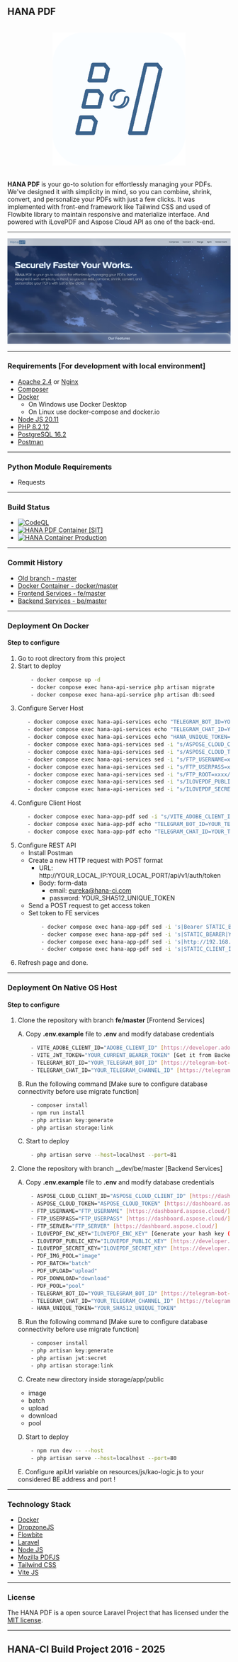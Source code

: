 ## HANA PDF

<br>
<div align="center">
  <img src="screenshot/logo.png" alt="HANA" width="300" height="300">
</div>
<br>

**HANA PDF** is your go-to solution for effortlessly managing your PDFs. We've designed it with simplicity in mind, so you can combine,
shrink, convert, and personalize your PDFs with just a few clicks. It was implemented with front-end framework like Tailwind CSS and
used of Flowbite library to maintain responsive and materialize interface. And powered with iLovePDF and Aspose Cloud API as one of the back-end.

---

![HANA](screenshot/1.png)

---

### Requirements [For development with local environment]

-   [Apache 2.4](https://httpd.apache.org) or [Nginx](https://www.nginx.com)
-   [Composer](http://getcomposer.org/)
-   [Docker](https://www.docker.com/)
    -   On Windows use Docker Desktop
    -   On Linux use docker-compose and docker.io
-   [Node JS 20.11](https://nodejs.org/en)
-   [PHP 8.2.12](https://www.php.net/downloads.php)
-   [PostgreSQL 16.2](https://www.postgresql.org/)
-   [Postman](https://www.postman.com/)

---

### Python Module Requirements

-   Requests

---

### Build Status

-   [![CodeQL](https://github.com/Nicklas373/Hana-PDF/actions/workflows/github-code-scanning/codeql/badge.svg)](https://github.com/Nicklas373/Hana-PDF/actions/workflows/github-code-scanning/codeql)
-   [![HANA PDF Container [SIT]](https://github.com/Nicklas373/Hana-PDF/actions/workflows/docker-sit.yml/badge.svg)](https://github.com/Nicklas373/Hana-PDF/actions/workflows/docker-sit.yml)
-   [![HANA Container Production](https://github.com/Nicklas373/hana-ci-docker-prod/actions/workflows/docker-prod-env.yml/badge.svg)](https://github.com/Nicklas373/hana-ci-docker-prod/actions/workflows/docker-prod-env.yml)

---

### Commit History

-   [Old branch - master](https://github.com/Nicklas373/Hana-PDF/tree/master)
-   [Docker Container - docker/master](https://github.com/Nicklas373/Hana-PDF/tree/docker/master)
-   [Frontend Services - fe/master](https://github.com/Nicklas373/Hana-PDF/tree/fe/master)
-   [Backend Services - be/master](https://github.com/Nicklas373/Hana-PDF/tree/be/master)

---

### Deployment On Docker

#### Step to configure

1. Go to root directory from this project
2. Start to deploy
    ```bash
        - docker compose up -d
        - docker compose exec hana-api-service php artisan migrate
        - docker compose exec hana-api-service php artisan db:seed
    ```
3. Configure Server Host
    ```bash
       - docker compose exec hana-api-services echo "TELEGRAM_BOT_ID=YOUR_TELEGRAM_BOT_ID" >> .env
       - docker compose exec hana-api-services echo "TELEGRAM_CHAT_ID=YOUR_TELEGRAM_CHANNEL_ID" >> .env
       - docker compose exec hana-api-services echo "HANA_UNIQUE_TOKEN=YOUR_SHA512_UNIQUE_TOKEN" >> .env
       - docker compose exec hana-api-services sed -i "s/ASPOSE_CLOUD_CLIENT_ID=xxxx/ASPOSE_CLOUD_CLIENT_ID=YOUR_ASPOSE_CLOUD_CLIENT_ID/" >> .env
       - docker compose exec hana-api-services sed -i "s/ASPOSE_CLOUD_TOKEN=xxxx/ASPOSE_CLOUD_TOKEN=YOUR_ASPOSE_CLOUD_TOKEN" >> .env
       - docker compose exec hana-api-services sed -i "s/FTP_USERNAME=xxxx/FTP_USERNAME=YOUR_FTP_USERNAME/" >> .env
       - docker compose exec hana-api-services sed -i "s/FTP_USERPASS=xxxx/FTP_USERNAME=YOUR_FTP_USERPASS/" >> .env
       - docker compose exec hana-api-services sed -i "s/FTP_ROOT=xxxx/FTP_USERNAME=YOUR_FTP_ROOT_DIR/" >> .env
       - docker compose exec hana-api-services sed -i "s/ILOVEPDF_PUBLIC_KEY=xxxx/FTP_USERNAME=YOUR_ILOVEPDF_PUBLIC_KEY/" >> .env
       - docker compose exec hana-api-services sed -i "s/ILOVEPDF_SECRET_KEY=xxxx/FTP_USERNAME=YOUR_ILOVEPDF_SECRET_KEY/" >> .env
    ```
4. Configure Client Host
    ```bash
       - docker compose exec hana-app-pdf sed -i "s/VITE_ADOBE_CLIENT_ID=xxxx/VITE_ADOBE_CLIENT_ID=YOUR_ADOBE_CLIENT_ID/" >> .env
       - docker compose exec hana-app-pdf echo "TELEGRAM_BOT_ID=YOUR_TELEGRAM_BOT_ID" >> .env
       - docker compose exec hana-app-pdf echo "TELEGRAM_CHAT_ID=YOUR_TELEGRAM_CHANNEL_ID" >> .env
    ```
5. Configure REST API
    - Install Postman
    - Create a new HTTP request with POST format
        - URL: http://YOUR_LOCAL_IP:YOUR_LOCAL_PORT/api/v1/auth/token
        - Body: form-data
            - email: eureka@hana-ci.com
            - password: YOUR_SHA512_UNIQUE_TOKEN
    - Send a POST request to get access token
    - Set token to FE services
        ```bash
            - docker compose exec hana-app-pdf sed -i 's|Bearer STATIC_BEARER|Bearer YOUR_CURRENT_BEARER|' public/build/assets/kao-logic-CHECK_LATEST_REVISION.js
            - docker compose exec hana-app-pdf sed -i 's|STATIC_BEARER|YOUR_CURRENT_BEARER|' public/build/assets/kao-logic-CHECK_LATEST_REVISION.js
            - docker compose exec hana-app-pdf sed -i 's|http://192.168.0.2|YOUR_BACKEND_URL:PORT|' public/build/assets/kao-logic-CHECK_LATEST_REVISION.js
            - docker compose exec hana-app-pdf sed -i 's|STATIC_CLIENT_ID|YOUR_ADOBE_CLIENT_ID|' public/build/assets/kao-logic-CHECK_LATEST_REVISION.js
        ```
6. Refresh page and done.

---

### Deployment On Native OS Host

#### Step to configure

1. Clone the repository with branch **fe/master** [Frontend Services]

    A. Copy **.env.example** file to **.env** and modify database credentials

    ```bash
        - VITE_ADOBE_CLIENT_ID="ADOBE_CLIENT_ID" [https://developer.adobe.com/document-services/docs/overview/pdf-embed-api/]
        - VITE_JWT_TOKEN="YOUR_CURRENT_BEARER_TOKEN" [Get it from Backend with route api/v1/auth/token]
        - TELEGRAM_BOT_ID="YOUR_TELEGRAM_BOT_ID" [https://telegram-bot-sdk.com/docs/getting-started/installation]
        - TELEGRAM_CHAT_ID="YOUR_TELEGRAM_CHANNEL_ID" [https://telegram-bot-sdk.com/docs/getting-started/installation]
    ```

    B. Run the following command [Make sure to configure database connectivity before use migrate function]

    ```bash
        - composer install
        - npm run install
        - php artisan key:generate
        - php artisan storage:link
    ```

    C. Start to deploy

    ```bash
        - php artisan serve --host=localhost --port=81
    ```

2. Clone the repository with branch \_\_dev/be/master [Backend Services]

    A. Copy **.env.example** file to **.env** and modify database credentials

    ```bash
        - ASPOSE_CLOUD_CLIENT_ID="ASPOSE_CLOUD_CLIENT_ID" [https://dashboard.aspose.cloud/]
        - ASPOSE_CLOUD_TOKEN="ASPOSE_CLOUD_TOKEN" [https://dashboard.aspose.cloud/]
        - FTP_USERNAME="FTP_USERNAME" [https://dashboard.aspose.cloud/]
        - FTP_USERPASS="FTP_USERPASS" [https://dashboard.aspose.cloud/]
        - FTP_SERVER="FTP_SERVER" [https://dashboard.aspose.cloud/]
        - ILOVEPDF_ENC_KEY="ILOVEPDF_ENC_KEY" [Generate your hash key (Max. 25 digits)]
        - ILOVEPDF_PUBLIC_KEY="ILOVEPDF_PUBLIC_KEY" [https://developer.ilovepdf.com/]
        - ILOVEPDF_SECRET_KEY="ILOVEPDF_SECRET_KEY" [https://developer.ilovepdf.com/]
        - PDF_IMG_POOL="image"
        - PDF_BATCH="batch"
        - PDF_UPLOAD="upload"
        - PDF_DOWNLOAD="download"
        - PDF_POOL="pool"
        - TELEGRAM_BOT_ID="YOUR_TELEGRAM_BOT_ID" [https://telegram-bot-sdk.com/docs/getting-started/installation]
        - TELEGRAM_CHAT_ID="YOUR_TELEGRAM_CHANNEL_ID" [https://telegram-bot-sdk.com/docs/getting-started/installation]
        - HANA_UNIQUE_TOKEN="YOUR_SHA512_UNIQUE_TOKEN"
    ```

    B. Run the following command [Make sure to configure database connectivity before use migrate function]

    ```bash
        - composer install
        - php artisan key:generate
        - php artisan jwt:secret
        - php artisan storage:link
    ```

    C. Create new directory inside storage/app/public

    - image
    - batch
    - upload
    - download
    - pool

    D. Start to deploy

    ```bash
        - npm run dev -- --host
        - php artisan serve --host=localhost --port=80
    ```

    E. Configure apiUrl variable on resources/js/kao-logic.js to your considered BE address and port !

---

### Technology Stack

-   [Docker](https://www.docker.com/)
-   [DropzoneJS](https://www.dropzone.dev/)
-   [Flowbite](https://flowbite.com/)
-   [Laravel](https://laravel.com/)
-   [Node JS](https://nodejs.org/en)
-   [Mozilla PDFJS](https://mozilla.github.io/pdf.js/)
-   [Tailwind CSS](https://tailwindcss.com/)
-   [Vite JS](https://vitejs.dev/)

---

### License

The HANA PDF is a open source Laravel Project that has licensed under the [MIT license](https://opensource.org/licenses/MIT).

---

## HANA-CI Build Project 2016 - 2025
